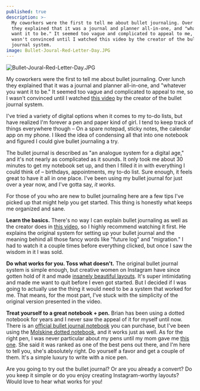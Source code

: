 ```yaml
---
published: true
description: >-
  My coworkers were the first to tell me about bullet journaling. Over lunch
  they explained that it was a journal and planner all-in-one, and "whatever you
  want it to be." It seemed too vague and complicated to appeal to me, so I
  wasn't convinced until I watched this video by the creator of the bullet
  journal system.
image: Bullet-Joural-Red-Letter-Day.JPG
---
```

![Bullet-Joural-Red-Letter-Day.JPG]({{site.baseurl}}/img/Bullet-Joural-Red-Letter-Day.JPG)

My coworkers were the first to tell me about bullet journaling. Over lunch they explained that it was a journal and planner all-in-one, and "whatever you want it to be." It seemed too vague and complicated to appeal to me, so I wasn't convinced until I watched [this video](http://bulletjournal.com) by the creator of the bullet journal system. 

I've tried a variety of digital options when it comes to my to-do lists, but have realized I'm forever a pen and paper kind of girl. I tend to keep track of things everywhere though – On a spare notepad, sticky notes, the calendar app on my phone. I liked the idea of condensing all that into one notebook and figured I could give bullet journaling a try. 

The bullet journal is described as "an analogue system for a digital age," and it's not nearly as complicated as it sounds. It only took me about 30 minutes to get my notebook set up, and then I filled it in with everything I could think of – birthdays, appointments, my to-do list. Sure enough, it feels great to have it all in one place. I've been using my bullet journal for just over a year now, and I've gotta say, _it works_. 

For those of you who are new to bullet journaling here are a few tips I've picked up that might help you get started. This thing is honestly what keeps me organized and sane. 

**Learn the basics.**
There's no way I can explain bullet journaling as well as the creator does in [this video](http://bulletjournal.com), so I highly recommend watching it first. He explains the original system for setting up your bullet journal and the meaning behind all those fancy words like "future log" and "migration." I had to watch it a couple times before everything clicked, but once I saw the wisdom in it I was sold. 

**Do what works for you. Toss what doesn't.** 
The original bullet journal system is simple enough, but creative women on Instagram have since gotten hold of it and made [insanely beautiful layouts](https://www.apartmenttherapy.com/6-instagram-must-follows-for-the-bullet-journal-obsessed-238787). It's super intimidating and made me want to quit before I even got started. But I decided if I was going to actually use the thing it would need to be a system that worked for me. That means, for the most part, I've stuck with the simplicity of the original version presented in the video.

**Treat yourself to a great notebook + pen.**
Brian has been using a dotted notebook for years and I never saw the appeal of it for myself until now. There is an [official bullet journal notebook](https://www.amazon.com/gp/product/B016WKV8UC/ref=as_li_tl?ie=UTF8&camp=1789&creative=9325&creativeASIN=B016WKV8UC&linkCode=as2&tag=redletterda04-20&linkId=6837fab1c1830ce042035bb50aa89c93) you can purchase, but I've been using the [Molskine dotted notebook](https://us.moleskine.com/en/classic-notebook-black/p0460), and it works just as well. As for the right pen, I was never particular about my pens until my mom gave me [this one](https://www.amazon.com/gp/product/B002U0FF9O/ref=as_li_tl?ie=UTF8&camp=1789&creative=9325&creativeASIN=B002U0FF9O&linkCode=as2&tag=redletterda04-20&linkId=e0125689d131f97c6fb7be9bedab4e8e). She said it was ranked as one of the best pens out there, and I'm here to tell you, she's absolutely right. Do yourself a favor and get a couple of them. It's a simple luxury to write with a nice pen. 

Are you going to try out the bullet journal? Or are you already a convert? Do you keep it simple or do you enjoy creating Instagram-worthy layouts? Would love to hear what works for you!
